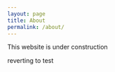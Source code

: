 ```yaml
---
layout: page
title: About
permalink: /about/
---
```

This website is under construction

reverting to test

